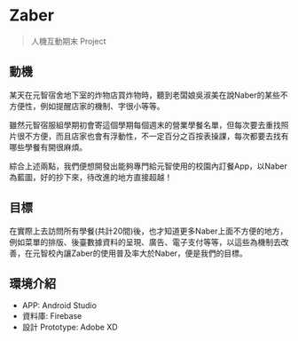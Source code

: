 # Zaber
> 人機互動期末 Project

## 動機
某天在元智宿舍地下室的炸物店買炸物時，聽到老闆娘吳淑美在說Naber的某些不方便性，例如提醒店家的機制、字很小等等。

雖然元智宿服組學期初會寄這個學期每個週末的營業學餐名單，但每次要去重找照片很不方便，而且店家也會有浮動性，不一定百分之百按表操課，每次都要去找有哪些學餐有開很麻煩。

綜合上述兩點，我們便想開發出能夠專門給元智使用的校園內訂餐App，以Naber為藍圖，好的抄下來，待改進的地方直接超越！


## 目標
在實際上去訪問所有學餐(共計20間)後，也才知道更多Naber上面不方便的地方，例如菜單的排版、後臺數據資料的呈現、廣告、電子支付等等，以這些為機制去改善，在元智校內讓Zaber的使用普及率大於Naber，便是我們的目標。

## 環境介紹
*	APP: Android Studio
* 資料庫: Firebase
* 設計 Prototype: Adobe XD

